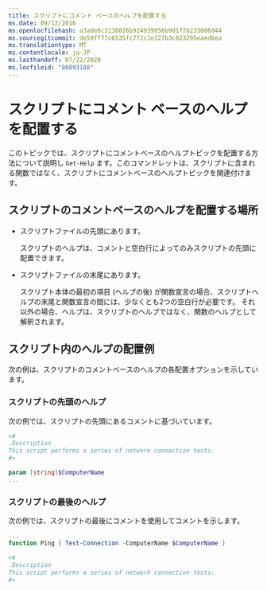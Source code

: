 ```yaml
---
title: スクリプトにコメント ベースのヘルプを配置する
ms.date: 09/12/2016
ms.openlocfilehash: a3ade6c3138826b924939056b9d1ffb233006d44
ms.sourcegitcommit: de59ff77c6535fc772c1e327b3c823295eaed6ea
ms.translationtype: MT
ms.contentlocale: ja-JP
ms.lasthandoff: 07/22/2020
ms.locfileid: "86893188"
---
```

# <a name="placing-comment-based-help-in-scripts"></a>スクリプトにコメント ベースのヘルプを配置する

このトピックでは、スクリプトにコメントベースのヘルプトピックを配置する方法について説明し `Get-Help` ます。このコマンドレットは、スクリプトに含まれる関数ではなく、スクリプトにコメントベースのヘルプトピックを関連付けます。

## <a name="where-to-place-comment-based-help-for-a-script"></a>スクリプトのコメントベースのヘルプを配置する場所

- スクリプトファイルの先頭にあります。

  スクリプトのヘルプは、コメントと空白行によってのみスクリプトの先頭に配置できます。

- スクリプトファイルの末尾にあります。

  スクリプト本体の最初の項目 (ヘルプの後) が関数宣言の場合、スクリプトヘルプの末尾と関数宣言の間には、少なくとも2つの空白行が必要です。 それ以外の場合、ヘルプは、スクリプトのヘルプではなく、関数のヘルプとして解釈されます。

## <a name="examples-of-help-placement-in-a-script"></a>スクリプト内のヘルプの配置例

次の例は、スクリプトのコメントベースのヘルプの各配置オプションを示しています。

### <a name="help-at-the-beginning-of-a-script"></a>スクリプトの先頭のヘルプ

次の例では、スクリプトの先頭にあるコメントに基づいています。

```powershell
<#
.Description
This script performs a series of network connection tests.
#>

param [string]$ComputerName
...
```

### <a name="help-at-the-end-of-a-script"></a>スクリプトの最後のヘルプ

 次の例では、スクリプトの最後にコメントを使用してコメントを示します。

```powershell
...
function Ping { Test-Connection -ComputerName $ComputerName }

<#
.Description
This script performs a series of network connection tests.
#>
```
